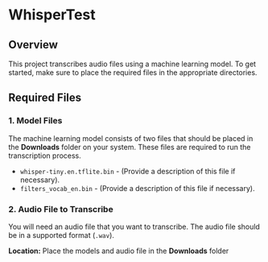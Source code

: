 # WhisperTest

## Overview
This project transcribes audio files using a machine learning model. To get started, make sure to place the required files in the appropriate directories.

## Required Files

### 1. Model Files
The machine learning model consists of two files that should be placed in the **Downloads** folder on your system. These files are required to run the transcription process.

- `whisper-tiny.en.tflite.bin` - (Provide a description of this file if necessary).
- `filters_vocab_en.bin` - (Provide a description of this file if necessary).

### 2. Audio File to Transcribe
You will need an audio file that you want to transcribe. The audio file should be in a supported format (`.wav`).

**Location:**
Place the models and audio file in the **Downloads** folder
